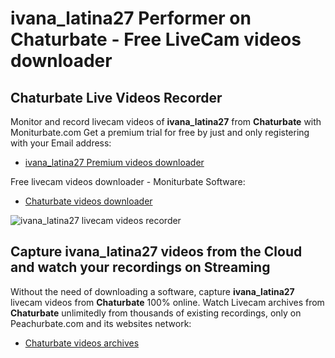 # ivana_latina27 Performer on Chaturbate - Free LiveCam videos downloader

## Chaturbate Live Videos Recorder

Monitor and record livecam videos of **ivana_latina27** from **Chaturbate** with Moniturbate.com
Get a premium trial for free by just and only registering with your Email address:
* [ivana_latina27 Premium videos downloader](https://moniturbate.com/request-demo-licence-key.html)

Free livecam videos downloader - Moniturbate Software:
* [Chaturbate videos downloader](https://moniturbate.com/moniturbate-download-software.html)

![ivana_latina27 livecam videos recorder](https://peachurnet.com/templates/moniturbate-software.png)


## Capture ivana_latina27 videos from the Cloud and watch your recordings on Streaming

Without the need of downloading a software, capture **ivana_latina27** livecam videos from **Chaturbate** 100% online.
Watch Livecam archives from **Chaturbate** unlimitedly from thousands of existing recordings, only on Peachurbate.com and its websites network:
* [Chaturbate videos archives](https://peachurnet.com/)